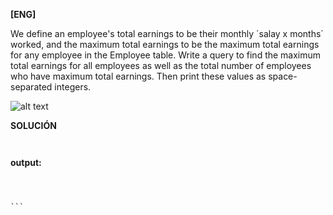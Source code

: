 
**[ENG]**

We define an employee's total earnings to be their monthly ´salay x months´  worked, and the maximum total earnings to be the maximum total earnings for any employee in the Employee table. Write a query to find the maximum total earnings for all employees as well as the total number of employees who have maximum total earnings. Then print these values as  space-separated integers.

![alt text](image.png)


**SOLUCIÓN**

```sql



```


**output:**


````



```
